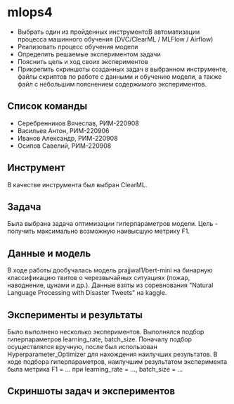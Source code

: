 # mlops4
- Выбрать один из пройденных инструментоВ автоматизации процесса машинного обучения (DVC/ClearML / MLFlow / Airflow)
- Реализовать процесс обучения модели
- Определить решаемые экспериментом задачи
- Пояснить цель и ход своих экспериментов
- Прикрепить скриншоты созданных задач в выбранном инструменте, файлы скриптов  по работе с данными и обучению модели, а также файл с небольшим пояснением содержимого экспериментов.
## Список команды
- Серебренников Вячеслав, РИМ-220908
- Васильев Антон, РИМ-220906
- Иванов Александр, РИМ-220908
- Осипов Савелий, РИМ-220908
## Инструмент
В качестве инструмента был выбран ClearML.
## Задача
Была выбрана задача оптимизации гиперпараметров модели. Цель - получить максимально возможную наивысшую метрику F1.
## Данные и модель
В ходе работы дообучалась модель prajjwal1/bert-mini на бинарную классификацию твитов о черезвычайных ситуациях (пожар, наводнение, цунами и др.). Данные взяты из соревнования "Natural Language Processing with Disaster Tweets" на kaggle.
## Эксперименты и результаты
Было выполнено несколько экспериментов. Выполнялся подбор гиперпараметров learning_rate, batch_size. Поначалу подбор осуществлялся вручную, после был использован Hyperparameter_Optimizer для нахождения наилучших результатов.
В ходе подбора гиперпараметров, наилучшим результатом эксперимента была метрика F1 = ... при learning_rate = ..., batch_size = ...
## Скриншоты задач и экспериментов
